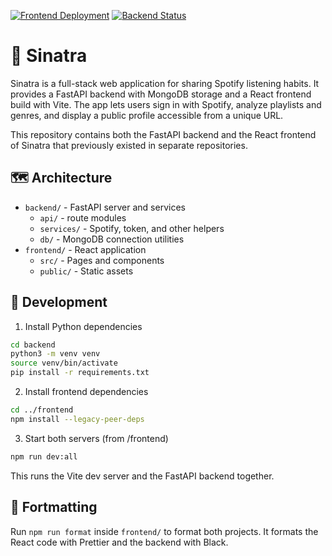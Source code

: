 [![Frontend Deployment](https://img.shields.io/badge/Vercel-Online-brightgreen?logo=vercel)](https://sinatra-pi.vercel.app)
[![Backend Status](https://img.shields.io/badge/Render-Online-brightgreen?logo=render)](https://backend.sinatra.live)
# 🎸 Sinatra

Sinatra is a full-stack web application for sharing Spotify listening habits. It provides a FastAPI backend with MongoDB storage and a React frontend build with Vite. The app lets users sign in with Spotify, analyze playlists and genres, and display a public profile accessible from a unique URL.


This repository contains both the FastAPI backend and the React frontend of Sinatra that previously existed in separate repositories.

## 🗺️ Architecture
- `backend/` - FastAPI server and services
  - `api/` - route modules
  - `services/` - Spotify, token, and other helpers
  - `db/` - MongoDB connection utilities
- `frontend/` - React application
  - `src/` - Pages and components
  - `public/` - Static assets

## 👷 Development

1. Install Python dependencies
```bash
cd backend
python3 -m venv venv
source venv/bin/activate
pip install -r requirements.txt
```

2. Install frontend dependencies
```bash
cd ../frontend
npm install --legacy-peer-deps
```

3. Start both servers (from /frontend)
```bash
npm run dev:all
```
This runs the Vite dev server and the FastAPI backend together.

## 🧼 Fortmatting

Run `npm run format` inside `frontend/` to format both projects. It formats the React code with Prettier and the backend with Black.
